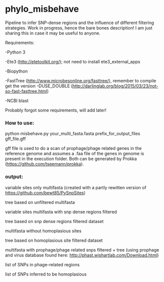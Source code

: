# phylo_misbehave
Pipeline to infer SNP-dense regions and the influence of different filtering strategies. Work in progress, hence the bare bones description! I am just sharing this in case it may be useful to anyone.

Requirements:

-Python 3 

-Ete3 (http://etetoolkit.org/); not need to install ete3_external_apps

-Biopython

-FastTree (http://www.microbesonline.org/fasttree/), remember to compile get the version -DUSE_DOUBLE (http://darlinglab.org/blog/2015/03/23/not-so-fast-fasttree.html)

-NCBI blast

Probably forgot some requirements, will add later!

### How to use:

python misbehave.py your_multi_fasta.fasta prefix_for_output_files gff_file.gff

gff file is used to do a scan of prophage/phage related genes in the reference genome and assumes a .faa file of the genes in genome is present in the execution folder. Both can be generated by Prokka (https://github.com/tseemann/prokka).

### output:

variable sites only multifasta (created with a partly rewitten version of https://github.com/bewt85/PySnpSites)

tree based on unfiltered multifasta

variable sites multifasta with snp dense regions filtered

tree based on snp dense regions filtered dataset

multifasta without homoplasious sites

tree based on homoplasious site filtered dataset

multifasta with prophage/phage related snps filtered + tree (using prophage and virus database found here: http://phast.wishartlab.com/Download.html)

list of SNPs in phage-related regions

list of SNPs inferred to be homoplasious
